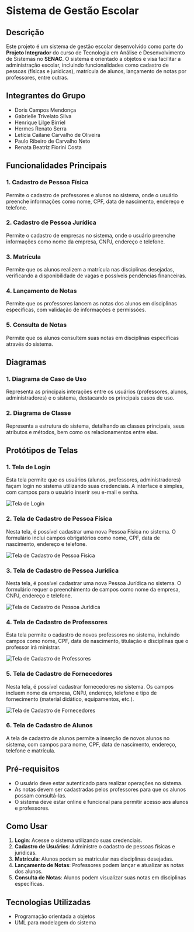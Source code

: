 # Sistema de Gestão Escolar

## Descrição
Este projeto é um sistema de gestão escolar desenvolvido como parte do **Projeto Integrador** do curso de Tecnologia em Análise e Desenvolvimento de Sistemas no **SENAC**. O sistema é orientado a objetos e visa facilitar a administração escolar, incluindo funcionalidades como cadastro de pessoas (físicas e jurídicas), matrícula de alunos, lançamento de notas por professores, entre outras.

## Integrantes do Grupo
- Doris Campos Mendonça
- Gabrielle Trivelato Silva
- Henrique Lilge Birriel
- Hermes Renato Serra
- Letícia Cailane Carvalho de Oliveira
- Paulo Ribeiro de Carvalho Neto
- Renata Beatriz Fiorini Costa

## Funcionalidades Principais

### 1. Cadastro de Pessoa Física
Permite o cadastro de professores e alunos no sistema, onde o usuário preenche informações como nome, CPF, data de nascimento, endereço e telefone.

### 2. Cadastro de Pessoa Jurídica
Permite o cadastro de empresas no sistema, onde o usuário preenche informações como nome da empresa, CNPJ, endereço e telefone.

### 3. Matrícula
Permite que os alunos realizem a matrícula nas disciplinas desejadas, verificando a disponibilidade de vagas e possíveis pendências financeiras.

### 4. Lançamento de Notas
Permite que os professores lancem as notas dos alunos em disciplinas específicas, com validação de informações e permissões.

### 5. Consulta de Notas
Permite que os alunos consultem suas notas em disciplinas específicas através do sistema.

## Diagramas
### 1. Diagrama de Caso de Uso
Representa as principais interações entre os usuários (professores, alunos, administradores) e o sistema, destacando os principais casos de uso.

### 2. Diagrama de Classe
Representa a estrutura do sistema, detalhando as classes principais, seus atributos e métodos, bem como os relacionamentos entre elas.

## Protótipos de Telas

### 1. Tela de Login
Esta tela permite que os usuários (alunos, professores, administradores) façam login no sistema utilizando suas credenciais. A interface é simples, com campos para o usuário inserir seu e-mail e senha.

![Tela de Login]()

### 2. Tela de Cadastro de Pessoa Física
Nesta tela, é possível cadastrar uma nova Pessoa Física no sistema. O formulário inclui campos obrigatórios como nome, CPF, data de nascimento, endereço e telefone.

![Tela de Cadastro de Pessoa Física]()

### 3. Tela de Cadastro de Pessoa Jurídica
Nesta tela, é possível cadastrar uma nova Pessoa Jurídica no sistema. O formulário requer o preenchimento de campos como nome da empresa, CNPJ, endereço e telefone.

![Tela de Cadastro de Pessoa Jurídica]()

### 4. Tela de Cadastro de Professores
Esta tela permite o cadastro de novos professores no sistema, incluindo campos como nome, CPF, data de nascimento, titulação e disciplinas que o professor irá ministrar.

![Tela de Cadastro de Professores]()

### 5. Tela de Cadastro de Fornecedores
Nesta tela, é possível cadastrar fornecedores no sistema. Os campos incluem nome da empresa, CNPJ, endereço, telefone e tipo de fornecimento (material didático, equipamentos, etc.).

![Tela de Cadastro de Fornecedores]()

### 6. Tela de Cadastro de Alunos
A tela de cadastro de alunos permite a inserção de novos alunos no sistema, com campos para nome, CPF, data de nascimento, endereço, telefone e matrícula.


## Pré-requisitos
- O usuário deve estar autenticado para realizar operações no sistema.
- As notas devem ser cadastradas pelos professores para que os alunos possam consultá-las.
- O sistema deve estar online e funcional para permitir acesso aos alunos e professores.

## Como Usar
1. **Login**: Acesse o sistema utilizando suas credenciais.
2. **Cadastro de Usuários**: Administre o cadastro de pessoas físicas e jurídicas.
3. **Matrícula**: Alunos podem se matricular nas disciplinas desejadas.
4. **Lançamento de Notas**: Professores podem lançar e atualizar as notas dos alunos.
5. **Consulta de Notas**: Alunos podem visualizar suas notas em disciplinas específicas.

## Tecnologias Utilizadas
- Programação orientada a objetos
- UML para modelagem do sistema

